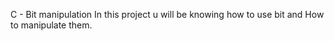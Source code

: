 C - Bit manipulation
In this project u will be knowing how to use bit 
and How to manipulate them.


